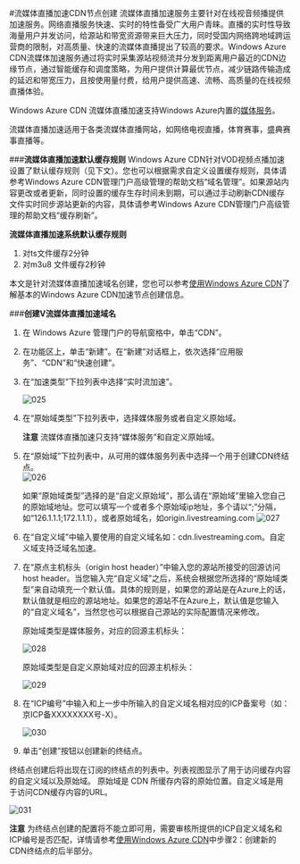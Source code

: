 #流媒体直播加速CDN节点创建
流媒体直播加速服务主要针对在线视音频播提供加速服务。网络直播服务快速、实时的特性备受广大用户青睐。直播的实时性导致海量用户并发访问，给源站和带宽资源带来巨大压力，同时受国内网络跨地域跨运营商的限制，对高质量、快速的流媒体直播提出了较高的要求。Windows Azure CDN流媒体加速服务通过将实时采集源站视频流并分发到距离用户最近的CDN边缘节点，通过智能缓存和调度策略，为用户提供计算最优节点，减少链路传输造成的延迟和带宽压力，且按使用量付费，给用户提供高速、流畅、高质量的在线视频直播体验。

Windows Azure CDN 流媒体直播加速支持Windows Azure内置的[媒体服务](http://www.windowsazure.cn/home/features/media-services/)。

流媒体直播加速适用于各类流媒体直播网站，如网络电视直播，体育赛事，盛典赛事直播等。

###**流媒体直播加速默认缓存规则**
Windows Azure CDN针对VOD视频点播加速设置了默认缓存规则（见下文）。您也可以根据需求自定义设置缓存规则，具体请参考Windows Azure CDN管理门户高级管理的帮助文档“域名管理”。如果源站内容更改或者更新，同时设置的缓存生存时间未到期，可以通过手动刷新CDN缓存文件实时同步源站更新的内容，具体请参考Windows Azure CDN管理门户高级管理的帮助文档“缓存刷新”。

**流媒体直播加速系统默认缓存规则**

 1. 对ts文件缓存2分钟
 2. 对m3u8 文件缓存2秒钟 
      
本文是针对流媒体直播加速域名创建，您也可以参考[使用Windows Azure CDN](http://www.windowsazure.cn/documentation/articles/cdn-how-to-use/)了解基本的Windows Azure CDN加速节点创建信息。

###**创建V流媒体直播加速域名**

1. 在 Windows Azure 管理门户的导航窗格中，单击“CDN”。
2. 在功能区上，单击“新建”。在“新建”对话框上，依次选择“应用服务”、“CDN”和“快速创建”。
3. 在“加速类型”下拉列表中选择“实时流加速”。

    ![025](images/025.png)

4. 在“原始域类型”下拉列表中，选择媒体服务或者自定义原始域。
     
     **注意** 流媒体直播加速只支持“媒体服务”和自定义原始域。
5. 在“原始域”下拉列表中，从可用的媒体服务列表中选择一个用于创建CDN终结点。  
    ![026](images/026.png)

    如果“原始域类型”选择的是“自定义原始域”，那么请在“原始域”里输入您自己的原始域地址。您可以填写一个或者多个原始域ip地址，多个请以“;”分隔，如“126.1.1.1;172.1.1.1），或者原始域名，如origin.livestreaming.com
    ![027](images/027.png)

6. 在“自定义域”中输入要使用的自定义域名如：cdn.livestreaming.com。自定义域支持泛域名加速。
7. 在“原点主机标头（origin host header）”中输入您的源站所接受的回源访问host header。当您输入完“自定义域”之后，系统会根据您所选择的“原始域类型”来自动填充一个默认值。具体的规则是，如果您的源站是在Azure上的话，默认值就是相应的源站地址。如果您的源站不在Azure上，默认值是您输入的“自定义域名”，当然您也可以根据自己源站的实际配置情况来修改。

    原始域类型是媒体服务，对应的回源主机标头：

    ![028](images/028.png)  
    
    原始域类型是自定义原始域对应的回源主机标头：

    ![029](images/029.png)
    
      
8. 在“ICP编号”中输入和上一步中所输入的自定义域名相对应的ICP备案号（如：京ICP备XXXXXXXX号-X）。
     
    ![030](images/030.png) 

9. 单击“创建”按钮以创建新的终结点。

终结点创建后将出现在订阅的终结点的列表中。列表视图显示了用于访问缓存内容的自定义域以及原始域。
原始域是 CDN 所缓存内容的原始位置。自定义域是用于访问CDN缓存内容的URL。

   ![031](images/031.png)

**注意** 为终结点创建的配置将不能立即可用，需要审核所提供的ICP自定义域名和ICP编号是否匹配，详情请参考[使用Windows Azure CDN](http://www.windowsazure.cn/documentation/articles/cdn-how-to-use/)中步骤2：创建新的CDN终结点的后半部分。


